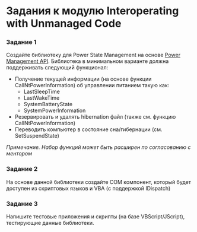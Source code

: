 ﻿# Задания к модулю Interoperating with Unmanaged Code

### Задание 1

Создайте библиотеку для Power State Management на основе [Power Management API](https://msdn.microsoft.com/en-us/library/windows/desktop/bb968807(v=vs.85).aspx). Библиотека в минимальном варианте должна поддерживать следующий функционал:
*  Получение текущей информации (на основе функции CallNtPowerInformation) об управлении питанием такую как:
   *  LastSleepTime
   *  LastWakeTime
   *  SystemBatteryState 
   *  SystemPowerInformation
*  Резервировать и удалять hibernation файл (также см. функцию CallNtPowerInformation)
*  Переводить компьютер в состояние сна/гибернации (см. SetSuspendState)

*Примечание. Набор функций может быть расширен по согласованию с ментором*

### Задание 2

На основе данной библиотеки создайте COM компонент, который будет доступен из скриптовых языков и VBA (с поддержкой IDispatch)

### Задание 3

Напишите тестовые приложения и скрипты (на базе VBScript/JScript), тестирующие данные библиотеки.

